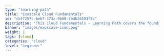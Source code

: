```yaml
---
type: "learning-path"
title: "Exoscale Cloud Fundamentals"
id: "cbf7257c-beb7-473a-9b68-7b4b26503f5c"
description: "This Cloud Fundamentals - Learning Path covers the foundational topics of cloud computing for a non-technical audience and conveys the benefits of cloud computing for modern IT scenarios. With a focus on Exoscale's offerings, it provides insights into cloud infrastructure, services, and the advantages of using cloud solutions."
banner: "images/exoscale-icon.png"
weight: 1
tags: [cloud]
categories: "cloud"
level: "beginner"
---
```

